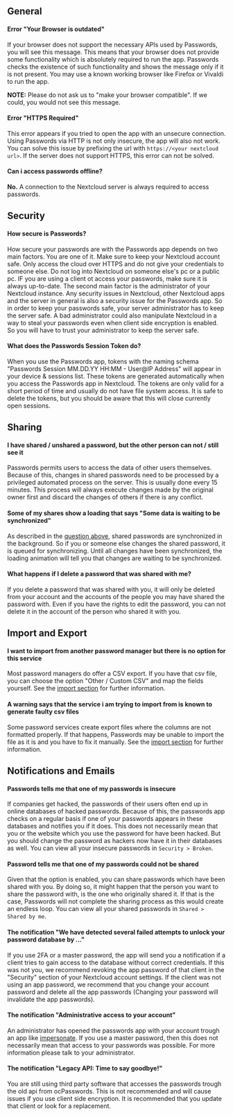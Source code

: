 ## General
#### Error "Your Browser is outdated"
If your browser does not support the necessary APIs used by Passwords, you will see this message.
This means that your browser does not provide some functionality which is absolutely required to run the app.
Passwords checks the existence of such functionality and shows the message only if it is not present.
You may use a known working browser like Firefox or Vivaldi to run the app.

**NOTE:** Please do not ask us to "make your browser compatible". If we could, you would not see this message.

#### Error "HTTPS Required"
This error appears if you tried to open the app with an unsecure connection.
Using Passwords via HTTP is not only insecure, the app will also not work.
You can solve this issue by prefixing the url with `https://<your nextcloud url>`.
If the server does not support HTTPS, this error can not be solved.

#### Can i access passwords offline?
**No.** A connection to the Nextcloud server is always required to access passwords.


## Security
#### How secure is Passwords?
How secure your passwords are with the Passwords app depends on two main factors.
You are one of it.
Make sure to keep your Nextcloud account safe.
Only access the cloud over HTTPS and do not give your credentials to someone else.
Do not log into Nextcloud on someone else's pc or a public pc.
IF you are using a client ot access your passwords, make sure it is always up-to-date.
The second main factor is the administrator of your Nextcloud instance.
Any security issues in Nextcloud, other Nextcloud apps and the server in general is also a security issue for the Passwords app.
So in order to keep your passwords safe, your server administrator has to keep the server safe.
A bad administrator could also manipulate Nextcloud in a way to steal your passwords even when client side encryption is enabled.
So you will have to trust your administrator to keep the server safe.

#### What does the Passwords Session Token do?
When you use the Passwords app, tokens with the naming schema "Passwords Session MM.DD.YY HH:MM - User@IP Address" will appear in your device & sessions list.
These tokens are generated automatically when you access the Passwords app in Nextcloud.
The tokens are only valid for a short period of time and usually do not have file system access.
It is safe to delete the tokens, but you should be aware that this will close currently open sessions.


## Sharing
#### I have shared / unshared a password, but the other person can not / still see it
Passwords permits users to access the data of other users themselves.
Because of this, changes in shared passwords need to be processed by a privileged automated process on the server.
This is usually done every 15 minutes.
This process will always execute changes made by the original owner first and discard the changes of others if there is any conflict.

#### Some of my shares show a loading that says "Some data is waiting to be synchronized"
As described in the [question above](#i-have-shared-unshared-a-password-but-the-other-person-can-not-still-see-it), shared passwords are synchronized in the background.
So if you or someone else changes the shared password, it is queued for synchronizing.
Until all changes have been synchronized, the loading animation will tell you that changes are waiting to be synchronized.

#### What happens if I delete a password that was shared with me?
If you delete a password that was shared with you, it will only be deleted from your account and the accounts of the people you may have shared the password with.
Even if you have the rights to edit the password, you can not delete it in the account of the person who shared it with you.


## Import and Export
#### I want to import from another password manager but there is no option for this service
Most password managers do offer a CSV export.
If you have that csv file, you can choose the option "Other / Custom CSV" and map the fields yourself.
See the [import section](./Import#custom-csv-import-options) for further information.

#### A warning says that the service i am trying to import from is known to generate faulty csv files
Some password services create export files where the columns are not formatted properly.
If that happens, Passwords may be unable to import the file as it is and you have to fix it manually.
See the [import section](./Import#how-to-fix-faulty-csv-files) for further information.


## Notifications and Emails
#### Passwords tells me that one of my passwords is insecure
If companies get hacked, the passwords of their users often end up in online databases of hacked passwords.
Because of this, the passwords app checks on a regular basis if one of your passwords appears in these databases and notifies you if it does.
This does not necessarily mean that you or the website which you use the password for have been hacked.
But you should change the password as hackers now have it in their databases as well.
You can view all your insecure passwords in `Security > Broken`.

#### Password tells me that one of my passwords could not be shared
Given that the option is enabled, you can share passwords which have been shared with you.
By doing so, it might happen that the person you want to share the password with, is the one who originally shared it.
If that is the case, Passwords will not complete the sharing process as this would create an endless loop.
You can view all your shared passwords in `Shared > Shared by me`.

#### The notification "We have detected several failed attempts to unlock your password database by ..."
If you use 2FA or a master password, the app will send you a notification if a client tries to gain access to the database without correct credentials.
If this was not you, we recommend revoking the app password of that client in the "Security" section of your Nextcloud account settings.
If the client was not using an app password, we recommend that you change your account password and delete all the app passwords (Changing your password will invalidate the app passwords).

#### The notification "Administrative access to your account"
An administrator has opened the passwords app with your account trough an app like [impersonate](https://apps.nextcloud.com/apps/impersonate).
If you use a master password, then this does not necessarily mean that access to your passwords was possible.
For more information please talk to your administrator.

#### The notification "Legacy API: Time to say goodbye!"
You are still using third party software that accesses the passwords trough the old api from ocPasswords.
This is not recommended and will cause issues if you use client side encryption.
It is recommended that you update that client or look for a replacement.